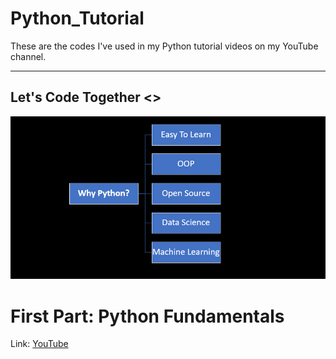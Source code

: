 # Python_Tutorial
These are the codes I've used in my Python tutorial videos on my YouTube channel.

--------------
Let's Code Together <>
--------------

<img src='Images/Cover2.png' alt = 'Why Python'>


# First Part: Python Fundamentals 
Link: <a href="https://www.youtube.com/watch?v=WxHhW1fCWak&t=80s">YouTube</a>
